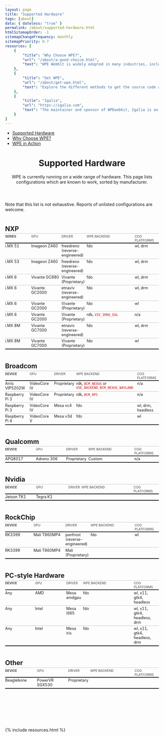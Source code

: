 ```yaml
---
layout: page
title: "Supported Hardware"
tags: [about] 
data: { dateless: "true" }
permalink: /about/supported-hardware.html 
htmlSitemapOrder: -1
sitemapChangeFrequency: monthly
sitemapPriority: 0.7
resources: [
	{
		"title": "Why Choose WPE?",
		"url": "/about/a-good-choice.html",
		"text": "WPE WebKit is widely adopted in many industries, including digital signage, home appliances, set-top boxes, and automative and in-flight infotainment systems."
	},
	{
		"title": "Get WPE",
		"url": "/about/get-wpe.html",
		"text": "Explore the different methods to get the source code and/or binaries for WPE"
	},
	{
		"title": "Igalia",
		"url": "https://igalia.com",
		"text": "The maintainer and sponsor of WPEwebkit, Igalia is an open-source and web standards consultancy spanning the globe."
	}
]
--- 
```

<style type="text/css">
.tables {
	padding-bottom: 8em;
}

.tables h2 {
	font-size: 1.5em;
	margin-block: 2em 0.125em;
}
.tables code {
	color: #C00;
}
@media (max-width: 450px) {
	.tables code {
		word-break: break-all;
	}
}

table, table thead, table th, table tbody tr:nth-child(n) {
	background: transparent;
	border: none;
}
table {
	width: 100%;
	table-layout: fixed;
	border-collapse: separate;
	border-spacing: 0;
	font-size: 90%;
	border-bottom: 2px solid black;
	margin: 0;
}
@media (min-width: 45rem) {
	table thead tr :nth-child(1) {
		width: 18ch;
	}
	table thead tr :nth-child(2) {
		width: 21ch;
	}
	table thead tr :nth-child(4) {
		width: 35ch;
	}
	table thead tr :nth-child(5) {
		width: 13ch;
	}
}
table :is(thead, tbody) tr > * {
	padding-left: 0;
	vertical-align: top;
}
table thead tr > * {
	padding-block: 0.25em 1px;
	border-top: 1px solid silver;
	border-bottom: 2px solid black;
	font-size: smaller;
	font-weight: 400;
	text-transform: uppercase;
	text-align: left;
	color: #444;
}
table thead tr > th:first-child {
	font-weight: 700;
}
table tbody tr:nth-child(n + 2) > * {
	border-top: 1px solid silver;
}
</style>

<nav class="sidebar">
<ul>
<li class="currentPage"><a href="/about/supported-hardware.html">Supported Hardware</a></li>
<li><a href="/about/a-good-choice.html">Why Choose WPE?</a></li>
<li><a href="#wpe-in-action">WPE in Action</a></li>
</ul>
</nav>


<header class="page">

# Supported Hardware

WPE is currently running on a wide range of hardware. This page lists configurations which are known to work, sorted by manufacturer.

</header>

<section class="tables">

Note that this list is not exhaustive. Reports of unlisted configurations are welcome.

## NXP

| Series  | GPU            | Driver      | WPE Backend | Cog Platforms |
|---------|----------------|-------------|-------------|---------------|
| i&period;MX 51 | Imageon Z460   | freedreno (reverse-engineered) | fdo | wl, drm |
| i&period;MX 53 | Imageon Z460   | freedreno (reverse-engineered) | fdo | wl, drm |
| i&period;MX 6  | Vivante GC880  | Vivante (Proprietary) | fdo | wl, drm |
| i&period;MX 6  | Vivante GC2000 | etnaviv (reverse-engineered) | fdo | wl, drm |
| i&period;MX 6  | Vivante GC2000 | Vivante (Proprietary) | fdo | wl |
| i&period;MX 6  | Vivante GC2000 | Vivante (Proprietary) | rdk, `VIV_IMX6_EGL` | n/a |
| i&period;MX 8M | Vivante GC7000 | etnaviv (reverse-engineered) | fdo | wl, drm |
| i&period;MX 8M | Vivante GC7000 | Vivante (Proprietary) | fdo | wl |

## Broadcom

| Device         | GPU | Driver | WPE Backend | Cog Platforms |
|----------------|-----|--------|-------------|---------------|
| Arris VIP5202W | VideoCore IV | Proprietary | rdk, `BCM_NEXUS` or `USE_BACKEND_BCM_NEXUS_WAYLAND` | n/a |
| Raspberry Pi 3 | VideoCore IV | Proprietary | rdk, `BCM_RPI` | n/a |
| Raspberry Pi 3 | VideoCore IV | Mesa vc4    | fdo | wl, drm, headless |
| Raspberry Pi 4 | VideoCore V  | Mesa v3d    | fdo | wl |


## Qualcomm

| Device  | GPU | Driver | WPE Backend | Cog Platforms |
|---------|-----|--------|-------------|---------------|
| APQ8017 | Adreno 306 | Proprietary | Custom  | n/a |


## Nvidia

| Device | GPU | Driver | WPE Backend | Cog Platforms |
|--------|-----|--------|-------------|---------------|
| Jetson TK1 | Tegra K1 | | |


## RockChip

| Device | GPU          | Driver | WPE Backend | Cog Platforms |
|--------|--------------|--------|-------------|---------------|
| RK3399 | Mali T860MP4 | panfrost (reverse-engineered) | fdo | wl |
| RK3399 | Mali T860MP4 | Mali (Proprietary) | | |


## PC-style Hardware

| Device | GPU | Driver | WPE Backend | Cog Platforms          |
|--------|-----|--------|-------------|------------------------|
| Any | AMD | Mesa amdgpu | fdo | wl, x11, gtk4, headless      |
| Any | Intel | Mesa i965 | fdo | wl, x11, gtk4, headless, drm |
| Any | Intel | Mesa iris | fdo | wl, x11, gtk4, headless, drm |


## Other

| Device | GPU | Driver | WPE Backend | Cog Platforms |
|--------|-----|--------|-------------|---------------|
| Beaglebone | PowerVR SGX530 | Proprietary | | |

</section>

{% include resources.html %}

